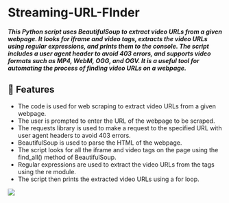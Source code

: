 # Streaming-URL-FInder
***This Python script uses BeautifulSoup to extract video URLs from a given webpage. It looks for iframe and video tags, extracts the video URLs using regular expressions, and prints them to the console. The script includes a user agent header to avoid 403 errors, and supports video formats such as MP4, WebM, OGG, and OGV. It is a useful tool for automating the process of finding video URLs on a webpage.***

## 🔗 Features
- The code is used for web scraping to extract video URLs from a given webpage.
- The user is prompted to enter the URL of the webpage to be scraped.
- The requests library is used to make a request to the specified URL with user agent headers to avoid 403 errors.
- BeautifulSoup is used to parse the HTML of the webpage.
- The script looks for all the iframe and video tags on the page using the find_all() method of BeautifulSoup.
- Regular expressions are used to extract the video URLs from the tags using the re module.
- The script then prints the extracted video URLs using a for loop.


[![](https://visitcount.itsvg.in/api?id=SIDDHU123M&icon=0&color=0)](https://visitcount.itsvg.in)
